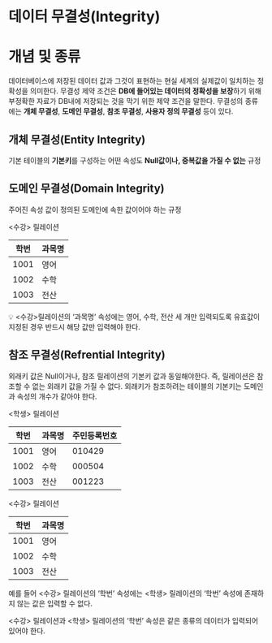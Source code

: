 # 데이터 무결성(Integrity)

# 개념 및 종류

데이터베이스에 저장된 데이터 값과 그것이 표현하는 현실 세계의 실제값이 일치하는 정확성을 의미한다. 무결성 제약 조건은 **DB에 들어있는 데이터의 정확성을 보장**하기 위해 부정확한 자료가 DB내에 저장되는 것을 막기 위한 제약 조건을 말한다. 무결성의 종류에는 **개체 무결성**, **도메인 무결성**, **참조 무결성**, **사용자 정의 무결성** 등이 있다.

## 개체 무결성(Entity Integrity)

기본 테이블의 **기본키**를 구성하는 어떤 속성도 **Null값이나, 중복값을 가질 수 없는** 규정

## 도메인 무결성(Domain Integrity)

주어진 속성 값이 정의된 도메인에 속한 값이어야 하는 규정

<수강> 릴레이션

| 학번 | 과목명 |
| ---- | ------ |
| 1001 | 영어   |
| 1002 | 수학   |
| 1003 | 전산   |

<aside> 💡 <수강>릴레이션의 ‘과목명’ 속성에는 영어, 수학, 전산 세 개만 입력되도록 유효값이 지정된 경우 반드시 해당 값만 입력해야 한다.

</aside>

## 참조 무결성(Refrential Integrity)

외래키 값은 Null이거나, 참조 릴레이션의 기본키 값과 동일해야한다. 즉, 릴레이션은 참조할 수 없는 외래키 값을 가질 수 없다. 외래키가 참조하려는 테이블의 기본키는 도메인과 속성의 개수가 같아야 한다.

<학생> 릴레이션

| 학번 | 과목명 | 주민등록번호 |
| ---- | ------ | ------------ |
| 1001 | 영어   | 010429       |
| 1002 | 수학   | 000504       |
| 1003 | 전산   | 001223       |

<수강> 릴레이션

| 학번 | 과목명 |
| ---- | ------ |
| 1001 | 영어   |
| 1002 | 수학   |
| 1003 | 전산   |

예를 들어 <수강> 릴레이션의 ‘학번’ 속성에는 <학생> 릴레이션의 ‘학번’ 속성에 존재하지 않는 값은 입력할 수 없다.

<수강> 릴레이션과 <학생> 릴레이션의 ‘학번’ 속성은 같은 종류의 데이터가 입력되어있어야 한다.